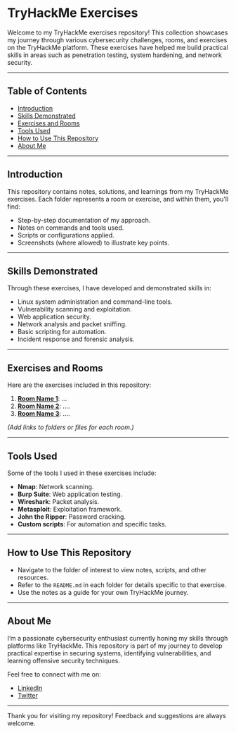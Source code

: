 # TryHackMe Exercises

Welcome to my TryHackMe exercises repository! This collection showcases my journey through various cybersecurity challenges, rooms, and exercises on the TryHackMe platform. These exercises have helped me build practical skills in areas such as penetration testing, system hardening, and network security.

---

## Table of Contents
- [Introduction](#introduction)
- [Skills Demonstrated](#skills-demonstrated)
- [Exercises and Rooms](#exercises-and-rooms)
- [Tools Used](#tools-used)
- [How to Use This Repository](#how-to-use-this-repository)
- [About Me](#about-me)

---

## Introduction
This repository contains notes, solutions, and learnings from my TryHackMe exercises. Each folder represents a room or exercise, and within them, you'll find:
- Step-by-step documentation of my approach.
- Notes on commands and tools used.
- Scripts or configurations applied.
- Screenshots (where allowed) to illustrate key points.

---

## Skills Demonstrated
Through these exercises, I have developed and demonstrated skills in:
- Linux system administration and command-line tools.
- Vulnerability scanning and exploitation.
- Web application security.
- Network analysis and packet sniffing.
- Basic scripting for automation.
- Incident response and forensic analysis.

---

## Exercises and Rooms
Here are the exercises included in this repository:
1. **[Room Name 1](./room-name-1/README.md)**: ...
2. **[Room Name 2](./room-name-2/README.md)**: ....
3. **[Room Name 3](./room-name-2/README.md)**: ....

*(Add links to folders or files for each room.)*

---

## Tools Used
Some of the tools I used in these exercises include:
- **Nmap**: Network scanning.
- **Burp Suite**: Web application testing.
- **Wireshark**: Packet analysis.
- **Metasploit**: Exploitation framework.
- **John the Ripper**: Password cracking.
- **Custom scripts**: For automation and specific tasks.

---

## How to Use This Repository
- Navigate to the folder of interest to view notes, scripts, and other resources.
- Refer to the `README.md` in each folder for details specific to that exercise.
- Use the notes as a guide for your own TryHackMe journey.

---

## About Me
I’m a passionate cybersecurity enthusiast currently honing my skills through platforms like TryHackMe. This repository is part of my journey to develop practical expertise in securing systems, identifying vulnerabilities, and learning offensive security techniques.

Feel free to connect with me on:
- [LinkedIn]([https://linkedin.com/in/yourprofile](https://www.linkedin.com/feed/))
- [Twitter](https://twitter.com/yourhandle)

---

Thank you for visiting my repository! Feedback and suggestions are always welcome.
